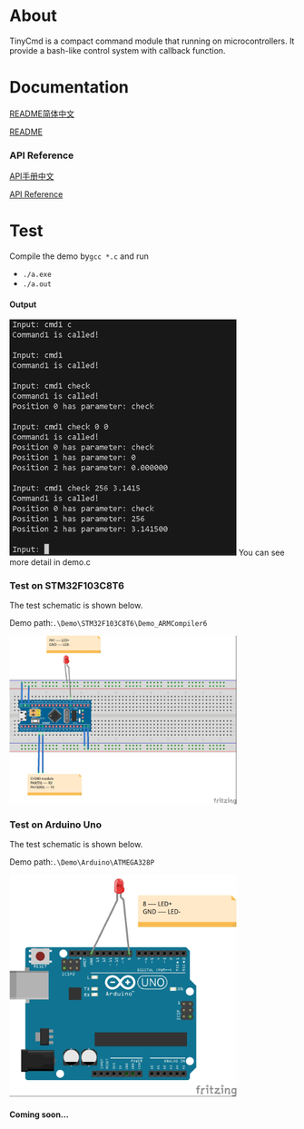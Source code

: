 # About
TinyCmd is a compact command module that running on microcontrollers. It provide a bash-like control system with callback function.

# Documentation

[README简体中文](./README_ZH.md)		

[README](./README.md)		

### API Reference

[API手册中文](./API_Reference_ZH.md)

[API Reference](./API_Reference.md)

# Test

Compile the demo  by`gcc *.c` and run

- `./a.exe`
- `./a.out`



#### Output

<img src=".\media\Output.jpg" alt="Output" width="400" height="auto">
You can see more detail in demo.c



### Test on STM32F103C8T6

The test schematic is shown below.

Demo path:`.\Demo\STM32F103C8T6\Demo_ARMCompiler6`

<img src=".\media\TinyCmd_STM32_Demo.jpg" alt="Schematic" width="400" height="auto">

### Test on Arduino Uno

The test schematic is shown below.

Demo path:`.\Demo\Arduino\ATMEGA328P`

<img src=".\media\TinyCmd_Arduino_Uno.jpg" alt="Schematic" width="400" height="auto">



#### Coming soon...
